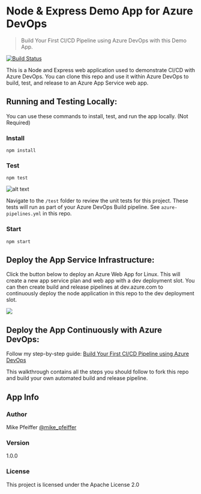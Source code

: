 # Node & Express Demo App for Azure DevOps

> Build Your First CI/CD Pipeline using Azure DevOps with this Demo App.

[![Build Status](https://cloudskills-devops.visualstudio.com/NodeExpressDemo/_apis/build/status/az401.node-express-azure?branchName=master)](https://cloudskills-devops.visualstudio.com/NodeExpressDemo/_build/latest?definitionId=3&branchName=master)

This is a Node and Express web application used to demonstrate CI/CD with Azure DevOps. You can clone this repo and use it within Azure DevOps to build, test, and release to an Azure App Service web app.

## Running and Testing Locally:

You can use these commands to install, test, and run the app locally. (Not Required)

### Install
  
```
npm install
```

### Test

```
npm test
```

![alt text](https://user-images.githubusercontent.com/5126491/51065379-c1743280-15c1-11e9-80fd-6a3d7ab4ac1b.jpg "Unit Test")

Navigate to the `/test` folder to review the unit tests for this project. These tests will run as part of your Azure DevOps Build pipeline. See `azure-pipelines.yml` in this repo.

### Start

```
npm start
```

## Deploy the App Service Infrastructure:

Click the button below to deploy an Azure Web App for Linux. This will create a new app service plan and web app with a dev deployment slot. You can then create build and release pipelines at dev.azure.com to continuously deploy the node application in this repo to the dev deployment slot.

<a href="https://portal.azure.com/#create/Microsoft.Template/uri/https%3A%2F%2Fraw.githubusercontent.com%2Fmikepfeiffer%2Fnode-express-azure%2Fmaster%2Fazuredeploy.json" target="_blank">
    <img src="http://azuredeploy.net/deploybutton.png"/>
</a>

## Deploy the App Continuously with Azure DevOps:
Follow my step-by-step guide: [Build Your First CI/CD Pipeline using Azure DevOps](https://mikepfeiffer.io/azure-devops-pipeline.html)

This walkthrough contains all the steps you should follow to fork this repo and build your own automated build and release pipeline.

## App Info

### Author

Mike Pfeiffer
[@mike_pfeiffer](https://twitter.com/mike_pfeiffer)

### Version

1.0.0

### License

This project is licensed under the Apache License 2.0
